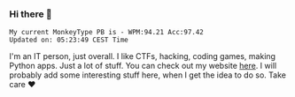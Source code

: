 ### Hi there 👋
<!-- PB START -->
```
My current MonkeyType PB is - WPM:94.21 Acc:97.42
Updated on: 05:23:49 CEST Time
```
<!-- PB END -->
I'm an IT person, just overall. I like CTFs, hacking, coding games, making Python apps. Just a lot of stuff.
You can check out my website [here](https://skill3472.github.io/).
I will probably add some interesting stuff here, when I get the idea to do so. Take care ❤️
